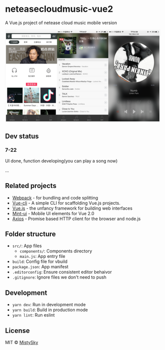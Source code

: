 # neteasecloudmusic-vue2

A Vue.js project of netease cloud music mobile version

![preview](/media/preview.png)

## Dev status
### 7-22

UI done, function developing(you can play a song now)

...

## Related projects

- [Webpack](https://webpack.js.org) - for bundling and code splitting
- [Vue-cli](https://github.com/vuejs/vue-cli) - A simple CLI for scaffolding Vue.js projects.
- [Vue.js](https://vuejs.org) - the unfancy framework for building web interfaces
- [Mint-ui](https://github.com/ElemeFE/mint-ui) - Mobile UI elements for Vue 2.0
- [Axios](https://github.com/mzabriskie/axios) - Promise based HTTP client for the browser and node.js

## Folder structure

- `src/`: App files
  - `components/`: Components directory
  - `main.js`: App entry file
- `build`: Config file for vbuild
- `package.json`: App manifest
- `.editorconfig`: Ensure consistent editor behaivor
- `.gitignore`: Ignore files we don't need to push

## Development

- `yarn dev`: Run in development mode
- `yarn build`: Build in production mode
- `yarn lint`: Run eslint

## License

MIT &copy; [MistySky](https://github.com/MistySky)
